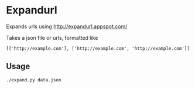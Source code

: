# Expandurl

Expands urls using http://expandurl.appspot.com/

Takes a json file or urls, formatted like

`[['http://example.com'], ['http://example.com', 'http://example.com']]`

## Usage

`./expand.py data.json`